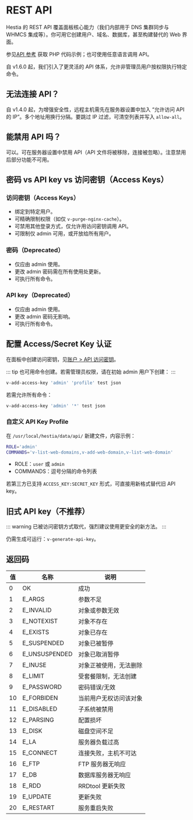 # REST API

Hestia 的 REST API 覆盖面板核心能力（我们内部用于 DNS 集群同步与 WHMCS 集成等）。你可用它创建用户、域名、数据库，甚至构建替代的 Web 界面。

参见[API 参考](../reference/api) 获取 PHP 代码示例；也可使用任意语言调用 API。

自 v1.6.0 起，我们引入了更灵活的 API 体系，允许非管理员用户按权限执行特定命令。

## 无法连接 API？

自 v1.4.0 起，为增强安全性，远程主机需先在服务器设置中加入 “允许访问 API 的 IP”。多个地址用换行分隔。要跳过 IP 过滤，可清空列表并写入 `allow-all`。

## 能禁用 API 吗？

可以。可在服务器设置中禁用 API（API 文件将被移除，连接被忽略）。注意禁用后部分功能不可用。

## 密码 vs API key vs 访问密钥（Access Keys）

### 访问密钥（Access Keys）

- 绑定到特定用户。
- 可精确限制权限（如仅 `v-purge-nginx-cache`）。
- 可禁用其他登录方式，仅允许用访问密钥调用 API。
- 可限制仅 admin 可用，或开放给所有用户。

### 密码（Deprecated）

- 仅应由 admin 使用。
- 更改 admin 密码需在所有使用处更新。
- 可执行所有命令。

### API key（Deprecated）

- 仅应由 admin 使用。
- 更改 admin 密码无影响。
- 可执行所有命令。

## 配置 Access/Secret Key 认证

在面板中创建访问密钥，见[账户 > API 访问密钥](../user-guide/account#api-access-keys)。

::: tip
也可用命令创建。若需管理员权限，请在初始 admin 用户下创建：
:::

```bash
v-add-access-key 'admin' 'profile' test json
```

若需允许所有命令：

```bash
v-add-access-key 'admin' '*' test json
```

### 自定义 API Key Profile

在 `/usr/local/hestia/data/api/` 新建文件，内容示例：

```bash
ROLE='admin'
COMMANDS='v-list-web-domains,v-add-web-domain,v-list-web-domain'
```

- ROLE：`user` 或 `admin`
- COMMANDS：逗号分隔的命令列表

若第三方已支持 `ACCESS_KEY:SECRET_KEY` 形式，可直接用新格式替代旧 API key。

## 旧式 API key（不推荐）

::: warning
已被访问密钥方式取代，强烈建议使用更安全的新方法。
:::

仍需生成可运行：`v-generate-api-key`。

## 返回码

| 值  | 名称          | 说明                   |
| --- | ------------- | ---------------------- |
| 0   | OK            | 成功                   |
| 1   | E_ARGS        | 参数不足               |
| 2   | E_INVALID     | 对象或参数无效         |
| 3   | E_NOTEXIST    | 对象不存在             |
| 4   | E_EXISTS      | 对象已存在             |
| 5   | E_SUSPENDED   | 对象已被暂停           |
| 6   | E_UNSUSPENDED | 对象已取消暂停         |
| 7   | E_INUSE       | 对象正被使用，无法删除 |
| 8   | E_LIMIT       | 受套餐限制，无法创建   |
| 9   | E_PASSWORD    | 密码错误/无效          |
| 10  | E_FORBIDEN    | 当前用户无权访问该对象 |
| 11  | E_DISABLED    | 子系统被禁用           |
| 12  | E_PARSING     | 配置损坏               |
| 13  | E_DISK        | 磁盘空间不足           |
| 14  | E_LA          | 服务器负载过高         |
| 15  | E_CONNECT     | 连接失败，主机不可达   |
| 16  | E_FTP         | FTP 服务器无响应       |
| 17  | E_DB          | 数据库服务器无响应     |
| 18  | E_RDD         | RRDtool 更新失败       |
| 19  | E_UPDATE      | 更新失败               |
| 20  | E_RESTART     | 服务重启失败           |
